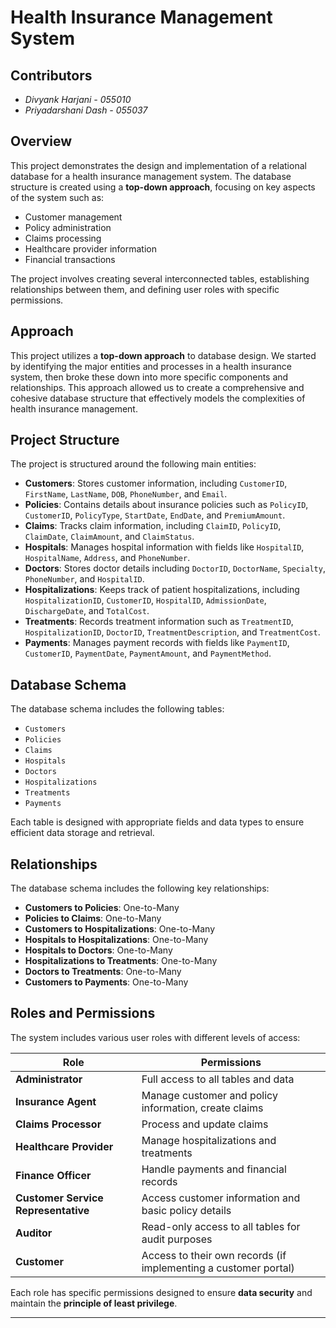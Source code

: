 # Health Insurance Management System

## Contributors
- *Divyank Harjani - 055010*  
- *Priyadarshani Dash - 055037*
   
## Overview
This project demonstrates the design and implementation of a relational database for a health insurance management system. The database structure is created using a **top-down approach**, focusing on key aspects of the system such as:
- Customer management
- Policy administration
- Claims processing
- Healthcare provider information
- Financial transactions  

The project involves creating several interconnected tables, establishing relationships between them, and defining user roles with specific permissions.

## Approach
This project utilizes a **top-down approach** to database design. We started by identifying the major entities and processes in a health insurance system, then broke these down into more specific components and relationships. This approach allowed us to create a comprehensive and cohesive database structure that effectively models the complexities of health insurance management.

## Project Structure
The project is structured around the following main entities:

- **Customers**: Stores customer information, including `CustomerID`, `FirstName`, `LastName`, `DOB`, `PhoneNumber`, and `Email`.
- **Policies**: Contains details about insurance policies such as `PolicyID`, `CustomerID`, `PolicyType`, `StartDate`, `EndDate`, and `PremiumAmount`.
- **Claims**: Tracks claim information, including `ClaimID`, `PolicyID`, `ClaimDate`, `ClaimAmount`, and `ClaimStatus`.
- **Hospitals**: Manages hospital information with fields like `HospitalID`, `HospitalName`, `Address`, and `PhoneNumber`.
- **Doctors**: Stores doctor details including `DoctorID`, `DoctorName`, `Specialty`, `PhoneNumber`, and `HospitalID`.
- **Hospitalizations**: Keeps track of patient hospitalizations, including `HospitalizationID`, `CustomerID`, `HospitalID`, `AdmissionDate`, `DischargeDate`, and `TotalCost`.
- **Treatments**: Records treatment information such as `TreatmentID`, `HospitalizationID`, `DoctorID`, `TreatmentDescription`, and `TreatmentCost`.
- **Payments**: Manages payment records with fields like `PaymentID`, `CustomerID`, `PaymentDate`, `PaymentAmount`, and `PaymentMethod`.

## Database Schema
The database schema includes the following tables:

- `Customers`
- `Policies`
- `Claims`
- `Hospitals`
- `Doctors`
- `Hospitalizations`
- `Treatments`
- `Payments`

Each table is designed with appropriate fields and data types to ensure efficient data storage and retrieval.

## Relationships
The database schema includes the following key relationships:

- **Customers to Policies**: One-to-Many
- **Policies to Claims**: One-to-Many
- **Customers to Hospitalizations**: One-to-Many
- **Hospitals to Hospitalizations**: One-to-Many
- **Hospitals to Doctors**: One-to-Many
- **Hospitalizations to Treatments**: One-to-Many
- **Doctors to Treatments**: One-to-Many
- **Customers to Payments**: One-to-Many

## Roles and Permissions
The system includes various user roles with different levels of access:

| Role | Permissions |
|------|------------|
| **Administrator** | Full access to all tables and data |
| **Insurance Agent** | Manage customer and policy information, create claims |
| **Claims Processor** | Process and update claims |
| **Healthcare Provider** | Manage hospitalizations and treatments |
| **Finance Officer** | Handle payments and financial records |
| **Customer Service Representative** | Access customer information and basic policy details |
| **Auditor** | Read-only access to all tables for audit purposes |
| **Customer** | Access to their own records (if implementing a customer portal) |

Each role has specific permissions designed to ensure **data security** and maintain the **principle of least privilege**.  

---
